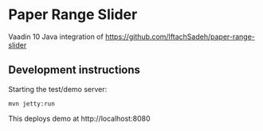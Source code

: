 # Paper Range Slider

Vaadin 10 Java integration of https://github.com/IftachSadeh/paper-range-slider

## Development instructions

Starting the test/demo server:
```
mvn jetty:run
```

This deploys demo at http://localhost:8080
